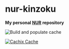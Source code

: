 # nur-kinzoku

**My personal [NUR](https://github.com/nix-community/NUR) repository**

![Build and populate cache](https://github.com/kinzoku-dev/nur-kinzoku/workflows/Build%20and%20populate%20cache/badge.svg)

[![Cachix Cache](https://img.shields.io/badge/cachix-kinzokudev-blue.svg)](https://kinzokudev.cachix.org)
